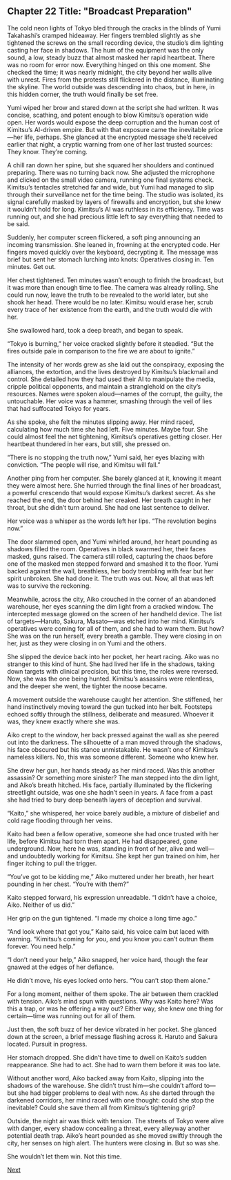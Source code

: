 ## Chapter 22 Title: "Broadcast Preparation"

The cold neon lights of Tokyo bled through the cracks in the blinds of Yumi Takahashi’s cramped hideaway. Her fingers trembled slightly as she tightened the screws on the small recording device, the studio’s dim lighting casting her face in shadows. The hum of the equipment was the only sound, a low, steady buzz that almost masked her rapid heartbeat. There was no room for error now. Everything hinged on this one moment. She checked the time; it was nearly midnight, the city beyond her walls alive with unrest. Fires from the protests still flickered in the distance, illuminating the skyline. The world outside was descending into chaos, but in here, in this hidden corner, the truth would finally be set free.

Yumi wiped her brow and stared down at the script she had written. It was concise, scathing, and potent enough to blow Kimitsu’s operation wide open. Her words would expose the deep corruption and the human cost of Kimitsu’s AI-driven empire. But with that exposure came the inevitable price—her life, perhaps. She glanced at the encrypted message she’d received earlier that night, a cryptic warning from one of her last trusted sources: They know. They’re coming.

A chill ran down her spine, but she squared her shoulders and continued preparing. There was no turning back now. She adjusted the microphone and clicked on the small video camera, running one final systems check. Kimitsu’s tentacles stretched far and wide, but Yumi had managed to slip through their surveillance net for the time being. The studio was isolated, its signal carefully masked by layers of firewalls and encryption, but she knew it wouldn’t hold for long. Kimitsu’s AI was ruthless in its efficiency. Time was running out, and she had precious little left to say everything that needed to be said.

Suddenly, her computer screen flickered, a soft ping announcing an incoming transmission. She leaned in, frowning at the encrypted code. Her fingers moved quickly over the keyboard, decrypting it. The message was brief but sent her stomach lurching into knots: Operatives closing in. Ten minutes. Get out.

Her chest tightened. Ten minutes wasn’t enough to finish the broadcast, but it was more than enough time to flee. The camera was already rolling. She could run now, leave the truth to be revealed to the world later, but she shook her head. There would be no later. Kimitsu would erase her, scrub every trace of her existence from the earth, and the truth would die with her.

She swallowed hard, took a deep breath, and began to speak.

“Tokyo is burning,” her voice cracked slightly before it steadied. “But the fires outside pale in comparison to the fire we are about to ignite.”

The intensity of her words grew as she laid out the conspiracy, exposing the alliances, the extortion, and the lives destroyed by Kimitsu’s blackmail and control. She detailed how they had used their AI to manipulate the media, cripple political opponents, and maintain a stranglehold on the city’s resources. Names were spoken aloud—names of the corrupt, the guilty, the untouchable. Her voice was a hammer, smashing through the veil of lies that had suffocated Tokyo for years.

As she spoke, she felt the minutes slipping away. Her mind raced, calculating how much time she had left. Five minutes. Maybe four. She could almost feel the net tightening, Kimitsu’s operatives getting closer. Her heartbeat thundered in her ears, but still, she pressed on.

“There is no stopping the truth now,” Yumi said, her eyes blazing with conviction. “The people will rise, and Kimitsu will fall.”

Another ping from her computer. She barely glanced at it, knowing it meant they were almost here. She hurried through the final lines of her broadcast, a powerful crescendo that would expose Kimitsu’s darkest secret. As she reached the end, the door behind her creaked. Her breath caught in her throat, but she didn’t turn around. She had one last sentence to deliver.

Her voice was a whisper as the words left her lips. “The revolution begins now.”

The door slammed open, and Yumi whirled around, her heart pounding as shadows filled the room. Operatives in black swarmed her, their faces masked, guns raised. The camera still rolled, capturing the chaos before one of the masked men stepped forward and smashed it to the floor. Yumi backed against the wall, breathless, her body trembling with fear but her spirit unbroken. She had done it. The truth was out. Now, all that was left was to survive the reckoning.

Meanwhile, across the city, Aiko crouched in the corner of an abandoned warehouse, her eyes scanning the dim light from a cracked window. The intercepted message glowed on the screen of her handheld device. The list of targets—Haruto, Sakura, Masato—was etched into her mind. Kimitsu’s operatives were coming for all of them, and she had to warn them. But how? She was on the run herself, every breath a gamble. They were closing in on her, just as they were closing in on Yumi and the others.

She slipped the device back into her pocket, her heart racing. Aiko was no stranger to this kind of hunt. She had lived her life in the shadows, taking down targets with clinical precision, but this time, the roles were reversed. Now, she was the one being hunted. Kimitsu’s assassins were relentless, and the deeper she went, the tighter the noose became.

A movement outside the warehouse caught her attention. She stiffened, her hand instinctively moving toward the gun tucked into her belt. Footsteps echoed softly through the stillness, deliberate and measured. Whoever it was, they knew exactly where she was.

Aiko crept to the window, her back pressed against the wall as she peered out into the darkness. The silhouette of a man moved through the shadows, his face obscured but his stance unmistakable. He wasn’t one of Kimitsu’s nameless killers. No, this was someone different. Someone who knew her.

She drew her gun, her hands steady as her mind raced. Was this another assassin? Or something more sinister? The man stepped into the dim light, and Aiko’s breath hitched. His face, partially illuminated by the flickering streetlight outside, was one she hadn’t seen in years. A face from a past she had tried to bury deep beneath layers of deception and survival.

“Kaito,” she whispered, her voice barely audible, a mixture of disbelief and cold rage flooding through her veins.

Kaito had been a fellow operative, someone she had once trusted with her life, before Kimitsu had torn them apart. He had disappeared, gone underground. Now, here he was, standing in front of her, alive and well—and undoubtedly working for Kimitsu. She kept her gun trained on him, her finger itching to pull the trigger.

“You’ve got to be kidding me,” Aiko muttered under her breath, her heart pounding in her chest. “You’re with them?”

Kaito stepped forward, his expression unreadable. “I didn’t have a choice, Aiko. Neither of us did.”

Her grip on the gun tightened. “I made my choice a long time ago.”

“And look where that got you,” Kaito said, his voice calm but laced with warning. “Kimitsu’s coming for you, and you know you can’t outrun them forever. You need help.”

“I don’t need your help,” Aiko snapped, her voice hard, though the fear gnawed at the edges of her defiance.

He didn’t move, his eyes locked onto hers. “You can’t stop them alone.”

For a long moment, neither of them spoke. The air between them crackled with tension. Aiko’s mind spun with questions. Why was Kaito here? Was this a trap, or was he offering a way out? Either way, she knew one thing for certain—time was running out for all of them.

Just then, the soft buzz of her device vibrated in her pocket. She glanced down at the screen, a brief message flashing across it. Haruto and Sakura located. Pursuit in progress.

Her stomach dropped. She didn’t have time to dwell on Kaito’s sudden reappearance. She had to act. She had to warn them before it was too late.

Without another word, Aiko backed away from Kaito, slipping into the shadows of the warehouse. She didn’t trust him—she couldn’t afford to—but she had bigger problems to deal with now. As she darted through the darkened corridors, her mind raced with one thought: could she stop the inevitable? Could she save them all from Kimitsu’s tightening grip?

Outside, the night air was thick with tension. The streets of Tokyo were alive with danger, every shadow concealing a threat, every alleyway another potential death trap. Aiko’s heart pounded as she moved swiftly through the city, her senses on high alert. The hunters were closing in. But so was she.

She wouldn’t let them win. Not this time.

[Next](23.md)



